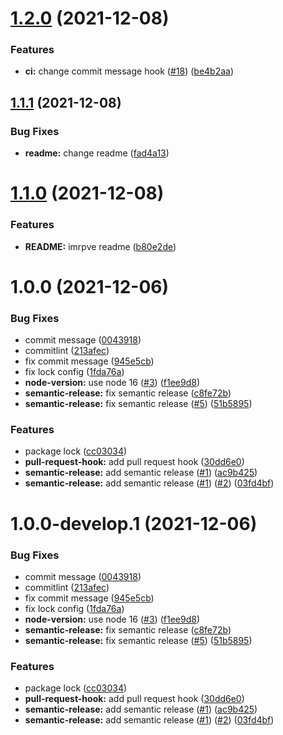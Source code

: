 # [1.2.0](https://github.com/akirilyuk/ak-throttled-queue/compare/v1.1.1...v1.2.0) (2021-12-08)


### Features

* **ci:** change commit message hook ([#18](https://github.com/akirilyuk/ak-throttled-queue/issues/18)) ([be4b2aa](https://github.com/akirilyuk/ak-throttled-queue/commit/be4b2aa8c317b465009dd9b17939702bd14b26c5))

## [1.1.1](https://github.com/akirilyuk/ak-throttled-queue/compare/v1.1.0...v1.1.1) (2021-12-08)


### Bug Fixes

* **readme:** change readme ([fad4a13](https://github.com/akirilyuk/ak-throttled-queue/commit/fad4a133087934bdf89a7af449e7c4cdcf44baf3))

# [1.1.0](https://github.com/akirilyuk/ak-throttled-queue/compare/v1.0.0...v1.1.0) (2021-12-08)


### Features

* **README:** imrpve readme ([b80e2de](https://github.com/akirilyuk/ak-throttled-queue/commit/b80e2de88e1ce0ea260078f55337688b9ef0cc53))

# 1.0.0 (2021-12-06)


### Bug Fixes

* commit message ([0043918](https://github.com/akirilyuk/ak-throttled-queue/commit/0043918028f21da24f85d566ee1d667263afb34d))
* commitlint ([213afec](https://github.com/akirilyuk/ak-throttled-queue/commit/213afec8887cb57916c1caa0fc6d488b289a6f40))
* fix commit message ([945e5cb](https://github.com/akirilyuk/ak-throttled-queue/commit/945e5cb2301b8d4a43d806538cc9610225ae804f))
* fix lock config ([1fda76a](https://github.com/akirilyuk/ak-throttled-queue/commit/1fda76a0bac859d54c9ad6c162fcee2149c535cd))
* **node-version:** use node 16 ([#3](https://github.com/akirilyuk/ak-throttled-queue/issues/3)) ([f1ee9d8](https://github.com/akirilyuk/ak-throttled-queue/commit/f1ee9d8c2aa2934d2031ccaf20d99dcb4948fea3))
* **semantic-release:** fix semantic release ([c8fe72b](https://github.com/akirilyuk/ak-throttled-queue/commit/c8fe72bde8e7dfbfe4559d7d1efd2e79726cd0e1))
* **semantic-release:** fix semantic release ([#5](https://github.com/akirilyuk/ak-throttled-queue/issues/5)) ([51b5895](https://github.com/akirilyuk/ak-throttled-queue/commit/51b589594e9338e39f17ce1523214170ccc1fc4e))


### Features

* package lock ([cc03034](https://github.com/akirilyuk/ak-throttled-queue/commit/cc03034e41b8df5086ee4a0f63df4d88146da2f7))
* **pull-request-hook:** add pull request hook ([30dd6e0](https://github.com/akirilyuk/ak-throttled-queue/commit/30dd6e0afc410e820a6bd1cf619f997cd35dea72))
* **semantic-release:** add semantic release ([#1](https://github.com/akirilyuk/ak-throttled-queue/issues/1)) ([ac9b425](https://github.com/akirilyuk/ak-throttled-queue/commit/ac9b425f1c098eea3dbe70a6e4560ac588cd72ea))
* **semantic-release:** add semantic release ([#1](https://github.com/akirilyuk/ak-throttled-queue/issues/1)) ([#2](https://github.com/akirilyuk/ak-throttled-queue/issues/2)) ([03fd4bf](https://github.com/akirilyuk/ak-throttled-queue/commit/03fd4bf3a5c99ebd7c5d297d36d17594fbb2fcfd))

# 1.0.0-develop.1 (2021-12-06)


### Bug Fixes

* commit message ([0043918](https://github.com/akirilyuk/ak-throttled-queue/commit/0043918028f21da24f85d566ee1d667263afb34d))
* commitlint ([213afec](https://github.com/akirilyuk/ak-throttled-queue/commit/213afec8887cb57916c1caa0fc6d488b289a6f40))
* fix commit message ([945e5cb](https://github.com/akirilyuk/ak-throttled-queue/commit/945e5cb2301b8d4a43d806538cc9610225ae804f))
* fix lock config ([1fda76a](https://github.com/akirilyuk/ak-throttled-queue/commit/1fda76a0bac859d54c9ad6c162fcee2149c535cd))
* **node-version:** use node 16 ([#3](https://github.com/akirilyuk/ak-throttled-queue/issues/3)) ([f1ee9d8](https://github.com/akirilyuk/ak-throttled-queue/commit/f1ee9d8c2aa2934d2031ccaf20d99dcb4948fea3))
* **semantic-release:** fix semantic release ([c8fe72b](https://github.com/akirilyuk/ak-throttled-queue/commit/c8fe72bde8e7dfbfe4559d7d1efd2e79726cd0e1))
* **semantic-release:** fix semantic release ([#5](https://github.com/akirilyuk/ak-throttled-queue/issues/5)) ([51b5895](https://github.com/akirilyuk/ak-throttled-queue/commit/51b589594e9338e39f17ce1523214170ccc1fc4e))


### Features

* package lock ([cc03034](https://github.com/akirilyuk/ak-throttled-queue/commit/cc03034e41b8df5086ee4a0f63df4d88146da2f7))
* **pull-request-hook:** add pull request hook ([30dd6e0](https://github.com/akirilyuk/ak-throttled-queue/commit/30dd6e0afc410e820a6bd1cf619f997cd35dea72))
* **semantic-release:** add semantic release ([#1](https://github.com/akirilyuk/ak-throttled-queue/issues/1)) ([ac9b425](https://github.com/akirilyuk/ak-throttled-queue/commit/ac9b425f1c098eea3dbe70a6e4560ac588cd72ea))
* **semantic-release:** add semantic release ([#1](https://github.com/akirilyuk/ak-throttled-queue/issues/1)) ([#2](https://github.com/akirilyuk/ak-throttled-queue/issues/2)) ([03fd4bf](https://github.com/akirilyuk/ak-throttled-queue/commit/03fd4bf3a5c99ebd7c5d297d36d17594fbb2fcfd))
